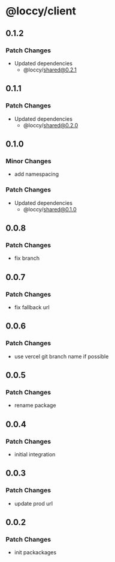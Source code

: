 # @loccy/client

## 0.1.2

### Patch Changes

- Updated dependencies
  - @loccy/shared@0.2.1

## 0.1.1

### Patch Changes

- Updated dependencies
  - @loccy/shared@0.2.0

## 0.1.0

### Minor Changes

- add namespacing

### Patch Changes

- Updated dependencies
  - @loccy/shared@0.1.0

## 0.0.8

### Patch Changes

- fix branch

## 0.0.7

### Patch Changes

- fix fallback url

## 0.0.6

### Patch Changes

- use vercel git branch name if possible

## 0.0.5

### Patch Changes

- rename package

## 0.0.4

### Patch Changes

- initial integration

## 0.0.3

### Patch Changes

- update prod url

## 0.0.2

### Patch Changes

- init packackages
